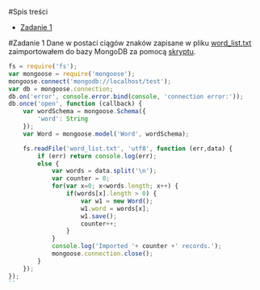 #Spis treści
- [Zadanie 1](#zadanie-1)

#Zadanie 1
Dane w postaci ciągów znaków zapisane w pliku [word_list.txt](http://wbzyl.inf.ug.edu.pl/nosql/doc/data/word_list.txt) zaimportowałem do bazy MongoDB za pomocą [skryptu](https://github.com/psynowczyk/Tnosql3/blob/master/import.js).
```js
fs = require('fs');
var mongoose = require('mongoose');
mongoose.connect('mongodb://localhost/test');
var db = mongoose.connection;
db.on('error', console.error.bind(console, 'connection error:'));
db.once('open', function (callback) {
	var wordSchema = mongoose.Schema({
		'word': String
	});
	var Word = mongoose.model('Word', wordSchema);

	fs.readFile('word_list.txt', 'utf8', function (err,data) {
		if (err) return console.log(err);
		else {
			var words = data.split('\n');
			var counter = 0;
			for(var x=0; x<words.length; x++) {
				if(words[x].length > 0) {
					var w1 = new Word();
					w1.word = words[x];
					w1.save();
					counter++;
				}
			}
			console.log('Imported '+ counter +' records.');
			mongoose.connection.close();
		}
	});
});
``